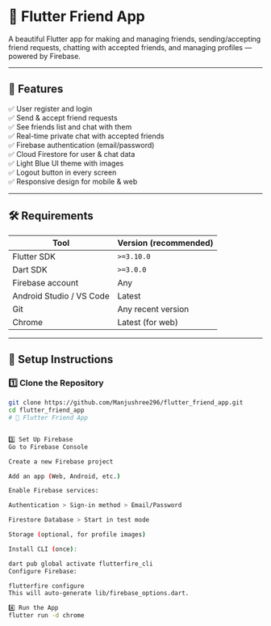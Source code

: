 # 👥 Flutter Friend App

A beautiful Flutter app for making and managing friends, sending/accepting friend requests, chatting with accepted friends, and managing profiles — powered by Firebase.

---

## 📸 Features

✅ User register and login  
✅ Send & accept friend requests  
✅ See friends list and chat with them  
✅ Real-time private chat with accepted friends  
✅ Firebase authentication (email/password)  
✅ Cloud Firestore for user & chat data  
✅ Light Blue UI theme with images  
✅ Logout button in every screen  
✅ Responsive design for mobile & web

---

## 🛠️ Requirements

| Tool                     | Version (recommended) |
|--------------------------|------------------------|
| Flutter SDK              | `>=3.10.0`             |
| Dart SDK                 | `>=3.0.0`              |
| Firebase account         | Any                    |
| Android Studio / VS Code | Latest                 |
| Git                      | Any recent version     |
| Chrome                   | Latest (for web)       |

---

## 🚀 Setup Instructions

### 1️⃣ Clone the Repository

```bash
git clone https://github.com/Manjushree296/flutter_friend_app.git
cd flutter_friend_app
# 👥 Flutter Friend App


3️⃣ Set Up Firebase
Go to Firebase Console

Create a new Firebase project

Add an app (Web, Android, etc.)

Enable Firebase services:

Authentication > Sign-in method > Email/Password

Firestore Database > Start in test mode

Storage (optional, for profile images)

Install CLI (once):

dart pub global activate flutterfire_cli
Configure Firebase:

flutterfire configure
This will auto-generate lib/firebase_options.dart.

4️⃣ Run the App
flutter run -d chrome 
